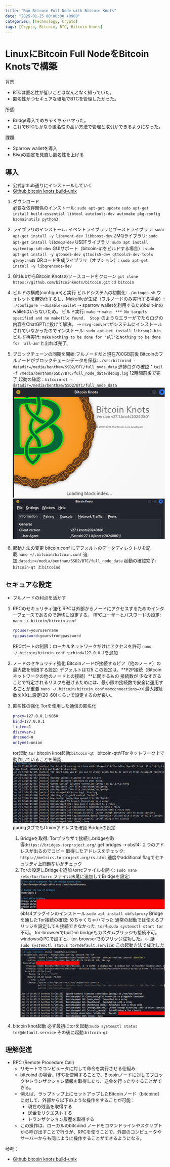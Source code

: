 ```yaml
---
title: "Run Bitcoin Full Node with Bitcoin Knots"
date: "2025-01-25 00:00:00 +0900"
categories: [Technology, Crypto]
tags: [Crypto, Bitcoin, BTC, Bitcoin Knots]
---
```


# LinuxにBitcoin Full NodeをBitcoin Knotsで構築
背景
- BTCは匿名性が低いことはなんとなく知っていた。
- 匿名性かつセキュアな環境でBTCを管理したかった。

所感: 
- Bridge導入でめちゃくちゃハマった。
- これでBTCもかなり匿名性の高い方法で管理と取引ができるようになった。

課題: 
- Sparrow walletを導入
- Bisqの設定を見直し匿名性を上げる


## 導入
- 公式github通りにインストールしていく
- [Github bitcoin knots build-unix](https://github.com/bitcoinknots/bitcoin/blob/27.x-knots/doc/build-unix.md)

1. ダウンロード  
   必要な依存関係のインストール: 
   `sudo apt-get update`
   `sudo apt-get install build-essential libtool autotools-dev automake pkg-config bsdmainutils python3`

2. ライブラリのインストール:
   イベントライブラリとブーストライブラリ: `sudo apt-get install -y libevent-dev libboost-dev`
   ZMQライブラリ: `sudo apt-get install libzmq3-dev`
   USDTライブラリ: `sudo apt install systemtap-sdt-dev`
   GUIサポート（bitcoin-qtをビルドする場合）: `sudo apt-get install -y qtbase5-dev qttools5-dev qttools5-dev-tools qtwayland5`
   QRコード生成ライブラリ（オプション）: `sudo apt-get install -y libqrencode-dev`

3. GitHubからBitcoin Knotsのソースコードをクローン
   `git clone https://github.com/bitcoinknots/bitcoin.git`
   `cd bitcoin`

4. ビルドの構成(configure)と実行
   ビルドシステムの初期化: `./autogen.sh`
   ウォレットを無効化するし、Makefileが生成（フルノードのみ実行する場合）: `./configure --disable-wallet`
   ⇢ sparrow walletを利用するためbuilt-inのwalletはいらないため。
   ビルド実行: `make`
   ⇢ `make: *** No targets specified and no makefile found.  Stop.`のようなエラーがでたらログの内容をChatGPTに投げて解決。
   ⇢ `rsvg-convert`がシステムにインストールされていなかったのでインストール: `sudo apt-get install librsvg2-bin`
   ビルド再実行: `make`
   `Nothing to be done for 'all'`と`Nothing to be done for 'all-am'`と出れば完了。

5. ブロックチェーンの同期を開始:フルノードだと現在700GB前後
   Bitcoinのフルノードがブロックチェーンデータを保存: `./src/bitcoind -datadir=/media/bentham/SSD2/BTC/full_node_data`
   進捗ログの確認：`tail -f /media/bentham/SSD2/BTC/full_node_data/debug.log`
   12時間前後で完了
   起動の確認：`bitcoin-qt -datadir=/media/bentham/SSD2/BTC/full_node_data`
   ![alt text](../assets/images/2025-01-26_09-30.png)
   ![alt text](../assets/images/2025-01-26_09-31.png)

6. 起動方法の変更
   bitcoin.conf にデフォルトのデータディレクトリを記載:`nano ~/.bitcoin/bitcoin.conf`
   追加:`datadir=/media/bentham/SSD2/BTC/full_node_data`
   起動の確認完了: `bitcoin-qt `と`bitcoind`

## セキュアな設定
- フルノードの利点を活かす

1. RPCのセキュリティ強化
   RPCは外部からノードにアクセスするためのインターフェースであるので適切に設定する。
   RPCユーザーとパスワードの設定: 
   `nano ~/.bitcoin/bitcoin.conf`
   ```bash
   rpcuser=yourusername
   rpcpassword=yourstrongpassword
   ```
   RPCポートの制限：ローカルネットワークだけにアクセスを許可
   `nano ~/.bitcoin/bitcoin.conf`
   `rpcbind=127.0.0.1`を追加

2. ノードのセキュリティ強化
   Bitcoinノードが接続するピア（他のノード）の最大数を制限する設定: デフォルトは125
   この設定は、**P2P接続（Bitcoinネットワークの他のノードとの接続）**に関するもの
   接続数が 少なすぎることで特定されるリスクを避けるためには、最小限の接続数で安全に運用することが重要
   `nano ~/.bitcoin/bitcoin.conf`
   `maxconnections=XX`  最大接続数をXXに設定(20-60)くらいで設定するのが良い。

3. 匿名性の強化
   Torを使用した通信の匿名化
      ```bash
      proxy=127.0.0.1:9050
      bind=127.0.0.1
      listen=1
      discover=1
      dnsseed=0
      onlynet=onion
      ```
      tor起動:`tor`
      bitcoin knot起動:`bitcoin-qt `
      bitcoin-qtがTorネットワーク上で動作していることを確認:
      ![alt text](../assets/images/2025-01-26_12-21.png)
      paringタブでもOnionアドレスを確認
   Bridgeの設定
      1. Bridgeを取得: 
         Torブラウザで接続しbridgeを取得:`https://bridges.torproject.org/`
            get bridges ⇢ obsf4: ２つのアドレスが出るのでコピー
         取得したアドレスをチェック: `https://metrics.torproject.org/rs.html`
            速度やadditional flagでセキュリティ上問題ないかチェック
      2. Torの設定にBridgeを追加
         torrcファイルを開く: `sudo nano /etc/tor/torrc`
         ファイル末尾に追加してBridgeを設定:
         ![alt text](../assets/images/2025-01-26_20-15.png)
         obfs4プラグインのインストール:`sudo apt install obfs4proxy`
   Bridgeを通したTor接続の確認: めちゃくちゃハマった
      通常の起動では使えるブリッジを設定しても接続できなかった: `tor`も`sudo systemctl start tor`不可。
      tor-browserでbuilt-in bridgeもカスタムブリッジも接続不可。
      windowsのPCで試すと、tor-browserでのブリッジ成功した。← 謎
      `sudo systemctl status tor@default.service`: この起動方法で成功した
         ![alt text](../assets/images/2025-01-26_20-25.png)

4. bitcoin knot起動
   必ず最初にtorを起動:``sudo systemctl status tor@default.service``
   その後に起動:`bitcoin-qt`
         

## 理解促進

- RPC (Remote Procedure Call) 
   - リモートでコンピュータに対して命令を実行させる仕組み
   - bitcoind の場合、RPCを使用することで、Bitcoinノードに対してブロックやトランザクション情報を取得したり、送金を行ったりすることができる。
   - 例えば、ラップトップ上にセットアップしたBitcoinノード（bitcoind）に対して、外部から以下のような操作をすることが可能：
      - 現在の残高を取得する
      - 送金をリクエストする
      - トランザクション履歴を取得する
   - この操作は、ローカルのbitcoind ノードをコマンドラインやスクリプトから呼び出すことで行うが、RPCを使うことで、外部のコンピュータやサーバーからも同じように操作することができるようになる。


参考：
- [Github bitcoin knots build-unix](https://github.com/bitcoinknots/bitcoin/blob/27.x-knots/doc/build-unix.md)

